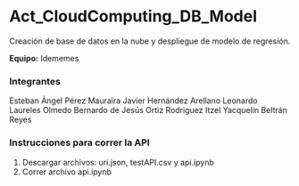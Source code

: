 # Act_CloudComputing_DB_Model
Creación de base de datos en la nube y despliegue de modelo de regresión.

**Equipo:** Idememes

### Integrantes
Esteban Ángel Pérez Mauraira
Javier Hernández Arellano
Leonardo Laureles Olmedo
Bernardo de Jesús Ortiz Rodriguez
Itzel Yacquelin Beltrán Reyes

### Instrucciones para correr la API

1. Descargar archivos: uri.json, testAPI.csv y api.ipynb
3. Correr archivo api.ipynb
